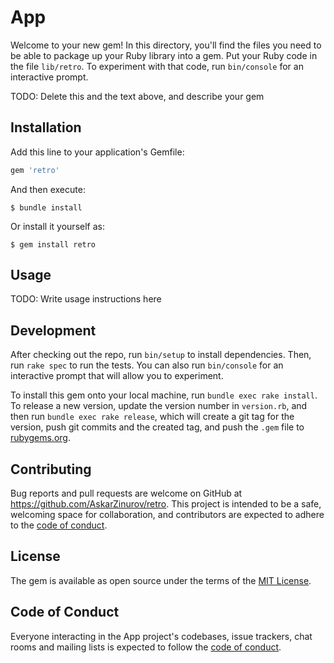 # App

Welcome to your new gem! In this directory, you'll find the files you need to be able to package up your Ruby library into a gem. Put your Ruby code in the file `lib/retro`. To experiment with that code, run `bin/console` for an interactive prompt.

TODO: Delete this and the text above, and describe your gem

## Installation

Add this line to your application's Gemfile:

```ruby
gem 'retro'
```

And then execute:

    $ bundle install

Or install it yourself as:

    $ gem install retro

## Usage

TODO: Write usage instructions here

## Development

After checking out the repo, run `bin/setup` to install dependencies. Then, run `rake spec` to run the tests. You can also run `bin/console` for an interactive prompt that will allow you to experiment.

To install this gem onto your local machine, run `bundle exec rake install`. To release a new version, update the version number in `version.rb`, and then run `bundle exec rake release`, which will create a git tag for the version, push git commits and the created tag, and push the `.gem` file to [rubygems.org](https://rubygems.org).

## Contributing

Bug reports and pull requests are welcome on GitHub at https://github.com/AskarZinurov/retro. This project is intended to be a safe, welcoming space for collaboration, and contributors are expected to adhere to the [code of conduct](https://github.com/AskarZinurov/app/blob/master/CODE_OF_CONDUCT.md).

## License

The gem is available as open source under the terms of the [MIT License](https://opensource.org/licenses/MIT).

## Code of Conduct

Everyone interacting in the App project's codebases, issue trackers, chat rooms and mailing lists is expected to follow the [code of conduct](https://github.com/AskarZinurov/retro/blob/master/CODE_OF_CONDUCT.md).
